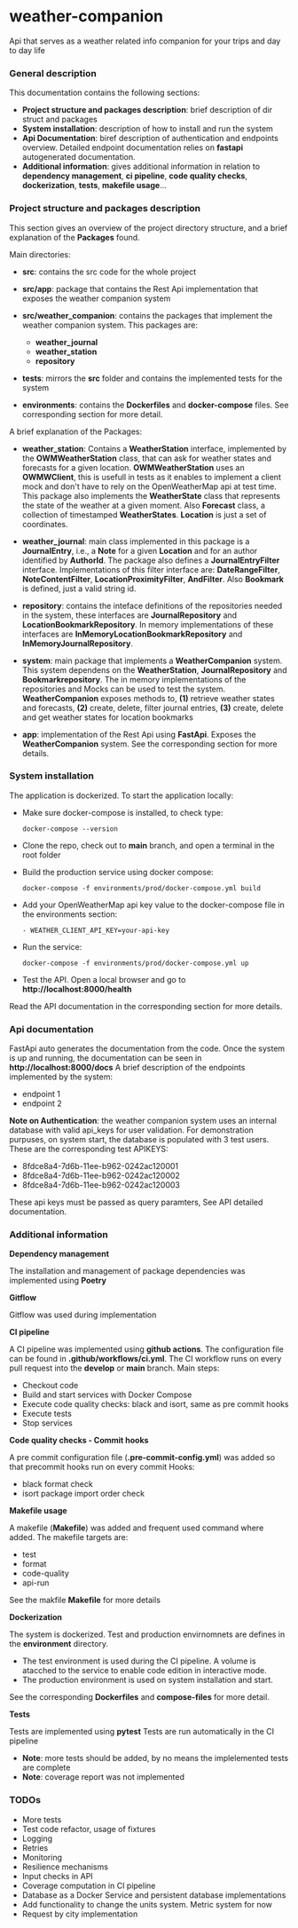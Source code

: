 # weather-companion
Api that serves as a weather related info companion for your trips and day to day life


### General description

This documentation contains the following sections:
- **Project structure and packages description**: brief description of dir struct and packages
- **System installation**: description of how to install and run the system 
- **Api Documentation**: biref description of authentication and endpoints overview. Detailed endpoint documentation relies on **fastapi** autogenerated documentation.
- **Additional information**: gives additional information in relation to **dependency management**, **ci pipeline**, **code quality checks**, **dockerization**, **tests**, **makefile usage**... 


### Project structure and packages description

This section gives an overview of the project directory structure, and a brief explanation of the **Packages** found.

Main directories:
- **src**: contains the src code for the whole project
- **src/app**: package that contains the Rest Api implementation that exposes the weather companion system
- **src/weather_companion**: contains the packages that implement the weather companion system. This packages are:
    - **weather_journal**
    - **weather_station**
    - **repository**

- **tests**: mirrors the **src** folder and contains the implemented tests for the system
- **environments**: contains the **Dockerfiles** and **docker-compose** files. See corresponding section for more detail.


A brief explanation of the Packages:
- **weather_station**: Contains a **WeatherStation** interface, implemented by the **OWMWeatherStation** class, that can ask for weather states and forecasts for a given location. **OWMWeatherStation** uses an **OWMWClient**, this is usefull in tests as it enables to implement a client mock and don't have to rely on the OpenWeatherMap api at test time. This package also implements the **WeatherState** class that represents the state of the weather at a given moment. Also **Forecast** class, a collection of timestamped **WeatherStates**. **Location** is just a set of coordinates.

- **weather_journal**: main class implemented in this package is a **JournalEntry**, i.e., a **Note** for a given **Location** and for an author identified by **AuthorId**. The package also defines a **JournalEntryFilter** interface. Implementations of this filter interface are: **DateRangeFilter**, **NoteContentFilter**, **LocationProximityFilter**, **AndFilter**. Also **Bookmark** is defined, just a valid string id.

- **repository**: contains the inteface definitions of the repositories needed in the system, these interfaces are **JournalRepository** and **LocationBookmarkRepository**. In memory implementations of these interfaces are **InMemoryLocationBookmarkRepository** and **InMemoryJournalRepository**. 

- **system**: main package that implements a **WeatherCompanion** system. This system dependens on the **WeatherStation**, **JournalRepository** and **Bookmarkrepository**. The in memory implementations of the repositories and Mocks can be used to test the system. **WeatherCompanion** exposes methods to, **(1)** retrieve weather states and forecasts, **(2)** create, delete, filter journal entries, **(3)** create, delete and get weather states for location bookmarks

- **app**: implementation of the Rest Api using **FastApi**. Exposes the **WeatherCompanion** system. See the corresponding section for more details.


### System installation

The application is dockerized. To start the application locally:

- Make sure docker-compose is installed, to check type: 

    `docker-compose --version`

- Clone the repo, check out to **main** branch, and open a terminal in the root folder
- Build the production service using docker compose:

    `docker-compose -f environments/prod/docker-compose.yml build`

- Add your OpenWeatherMap api key value to the docker-compose file in the environments section:

    `- WEATHER_CLIENT_API_KEY=your-api-key`

- Run the service:

    `docker-compose -f environments/prod/docker-compose.yml up`

- Test the API. Open a local browser and go to **http://localhost:8000/health**

Read the API documentation in the corresponding section for more details.

### Api documentation

FastApi auto generates the documentation from the code. 
Once the system is up and running, the documentation can be seen in **http://localhost:8000/docs**
A brief description of the endpoints implemented by the system:
- endpoint 1
- endpoint 2

**Note on Authentication**: the weather companion system uses an internal database with valid api_keys for user validation. For demonstration purpuses, on system start, the database is populated with 3 test users. These are the corresponding test APIKEYS:
- 8fdce8a4-7d6b-11ee-b962-0242ac120001
- 8fdce8a4-7d6b-11ee-b962-0242ac120002
- 8fdce8a4-7d6b-11ee-b962-0242ac120003 

These api keys must be passed as query paramters, See API detailed documentation.

### Additional information 

**Dependency management**

The installation and management of package dependencies was implemented using **Poetry**

**Gitflow**

Gitflow was used during implementation 

**CI pipeline**

A CI pipeline was implemented using **github actions**. 
The configuration file can be found in **.github/workflows/ci.yml**. 
The CI workflow runs on every pull request into the **develop** or **main** branch.
Main steps:
- Checkout code
- Build and start services with Docker Compose
- Execute code quality checks: black and isort, same as pre commit hooks
- Execute tests 
- Stop services

**Code quality checks - Commit hooks**

A pre commit configuration file (**.pre-commit-config.yml**) was added so that precommit hooks run on every commit
Hooks:
- black format check
- isort package import order check


**Makefile usage**

A makefile (**Makefile**) was added and frequent used command where added. The makefile targets are:
- test
- format
- code-quality
- api-run

See the makfile **Makefile** for more details


**Dockerization**

The system is dockerized. Test and production envirnomnets are defines in the **environment** directory.
- The test environment is used during the CI pipeline. A volume is atacched to the service to enable code edition in interactive mode.
- The production environment is used on system installation and start.

See the corresponding **Dockerfiles** and **compose-files** for more detail.


**Tests**

Tests are implemented using **pytest**
Tests are run automatically in the CI pipeline
- **Note**: more tests should be added, by no means the implelemented tests are complete
- **Note**: coverage report was not implemented


### TODOs

- More tests
- Test code refactor, usage of fixtures
- Logging
- Retries
- Monitoring
- Resilience mechanisms
- Input checks in API
- Coverage computation in CI pipeline
- Database as a Docker Service and persistent database implementations
- Add functionality to change the units system. Metric system for now
- Request by city implementation